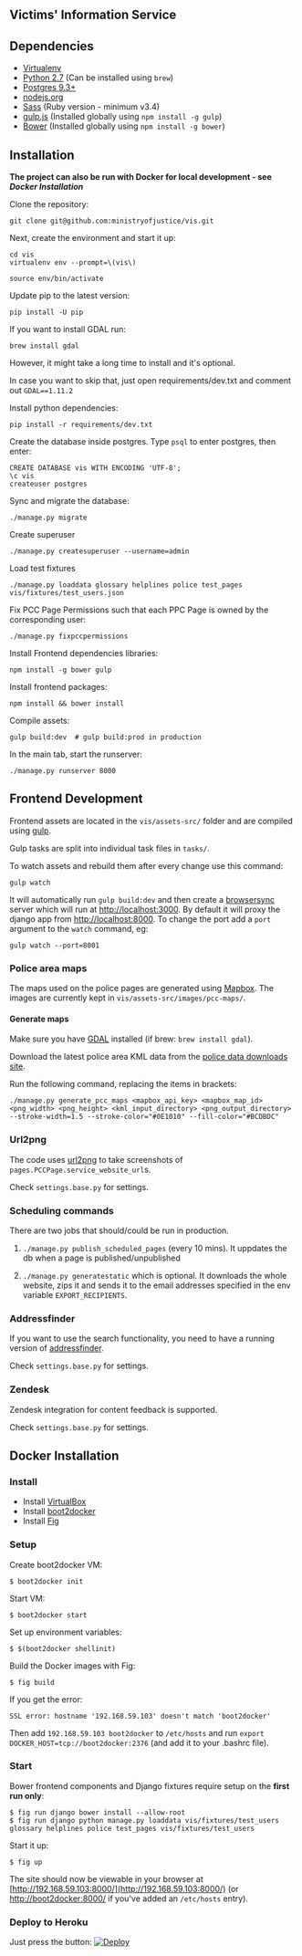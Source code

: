 Victims' Information Service
----------------------------

## Dependencies

- [Virtualenv](http://www.virtualenv.org/en/latest/)
- [Python 2.7](http://www.python.org/) (Can be installed using `brew`)
- [Postgres 9.3+](http://www.postgresql.org/)
- [nodejs.org](http://nodejs.org/)
- [Sass](http://sass-lang.com/) (Ruby version - minimum v3.4)
- [gulp.js](http://gulpjs.com/) (Installed globally using `npm install -g gulp`)
- [Bower](http://bower.io/) (Installed globally using `npm install -g bower`)

## Installation

**The project can also be run with Docker for local development - see _Docker Installation_**

Clone the repository:
```
git clone git@github.com:ministryofjustice/vis.git
```

Next, create the environment and start it up:
```
cd vis
virtualenv env --prompt=\(vis\)

source env/bin/activate
```

Update pip to the latest version:
```
pip install -U pip
```

If you want to install GDAL run:
```
brew install gdal
```

However, it might take a long time to install and it's optional.

In case you want to skip that, just open requirements/dev.txt and comment out `GDAL==1.11.2`

Install python dependencies:
```
pip install -r requirements/dev.txt
```

Create the database inside postgres. Type `psql` to enter postgres, then enter:
```
CREATE DATABASE vis WITH ENCODING 'UTF-8';
\c vis
createuser postgres
```

Sync and migrate the database:
```
./manage.py migrate
```

Create superuser
```
./manage.py createsuperuser --username=admin
```

Load test fixtures
```
./manage.py loaddata glossary helplines police test_pages vis/fixtures/test_users.json
```

Fix PCC Page Permissions such that each PPC Page is owned by the corresponding user:
```
./manage.py fixpccpermissions
```

Install Frontend dependencies libraries:
```
npm install -g bower gulp
```

Install frontend packages:
```
npm install && bower install
```

Compile assets:

```
gulp build:dev  # gulp build:prod in production
```

In the main tab, start the runserver:
```
./manage.py runserver 8000
```

## Frontend Development

Frontend assets are located in the `vis/assets-src/` folder and are compiled using [gulp](http://gulpjs.com/).

Gulp tasks are split into individual task files in `tasks/`.

To watch assets and rebuild them after every change use this command:

```
gulp watch
```

It will automatically run `gulp build:dev` and then create a [browsersync](http://www.browsersync.io/) server which will run at [http://localhost:3000](http://localhost:3000). By default it will proxy the django app from [http://localhost:8000](http://localhost:8000). To change the port add a `port` argument to the `watch` command, eg:
```
gulp watch --port=8001
```

### Police area maps

The maps used on the police pages are generated using [Mapbox](https://www.mapbox.com/). The images are currently kept in `vis/assets-src/images/pcc-maps/`. 

#### Generate maps

Make sure you have [GDAL](http://www.gdal.org/) installed (if brew: `brew install gdal`).

Download the latest police area KML data from the [police data downloads site](http://data.police.uk/data/kmls/).

Run the following command, replacing the items in brackets:

```
./manage.py generate_pcc_maps <mapbox_api_key> <mapbox_map_id> <png_width> <png_height> <kml_input_directory> <png_output_directory> --stroke-width=1.5 --stroke-color="#0E1010" --fill-color="#BCDBDC"
```

### Url2png

The code uses [url2png](https://www.url2png.com/) to take screenshots of `pages.PCCPage.service_website_url`s.

Check `settings.base.py` for settings.


### Scheduling commands

There are two jobs that should/could be run in production.

1. `./manage.py publish_scheduled_pages` (every 10 mins). It uppdates the db when a page is published/unpublished

2. `./manage.py generatestatic` which is optional. It downloads the whole website, zips it and sends it to the email addresses specified in the env variable `EXPORT_RECIPIENTS`.


### Addressfinder

If you want to use the search functionality, you need to have a running version of [addressfinder](https://github.com/ministryofjustice/addressfinder).

Check `settings.base.py` for settings.


### Zendesk

Zendesk integration for content feedback is supported.

Check `settings.base.py` for settings.


## Docker Installation

### Install

* Install [VirtualBox](https://www.virtualbox.org/wiki/Downloads)
* Install [boot2docker](http://boot2docker.io)
* Install [Fig](http://www.fig.sh)

### Setup

Create boot2docker VM:

```
$ boot2docker init
```

Start VM:

```
$ boot2docker start
```

Set up environment variables:

```
$ $(boot2docker shellinit)
```

Build the Docker images with Fig:

```
$ fig build
```

If you get the error: 

```
SSL error: hostname '192.168.59.103' doesn't match 'boot2docker'
```

Then add `192.168.59.103 boot2docker` to `/etc/hosts` and run `export DOCKER_HOST=tcp://boot2docker:2376` (and add it to your .bashrc file).

### Start

Bower frontend components and Django fixtures require setup on the **first run only**:

```
$ fig run django bower install --allow-root
$ fig run django python manage.py loaddata vis/fixtures/test_users glossary helplines police test_pages vis/fixtures/test_users
```

Start it up:

```
$ fig up
```

The site should now be viewable in your browser at [http://192.168.59.103:8000/](http://192.168.59.103:8000/) (or [http://boot2docker:8000/](http://boot2docker:8000/) if you've added an `/etc/hosts` entry).

### Deploy to Heroku
Just press the button:
[![Deploy](https://www.herokucdn.com/deploy/button.png)](https://heroku.com/deploy)
